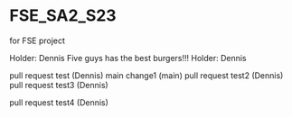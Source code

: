 # FSE_SA2_S23
for FSE project

Holder: Dennis
Five guys has the best burgers!!!
Holder: Dennis

pull request test (Dennis)
main change1 (main)
pull request test2 (Dennis)
pull request test3 (Dennis)

pull request test4 (Dennis)